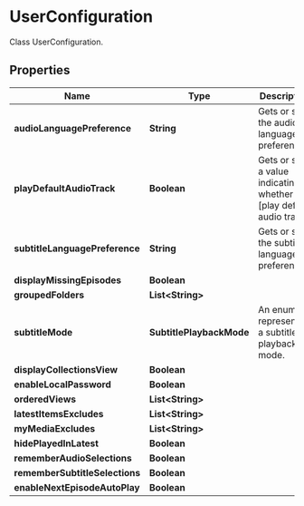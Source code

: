 

# UserConfiguration

Class UserConfiguration.

## Properties

| Name | Type | Description | Notes |
|------------ | ------------- | ------------- | -------------|
|**audioLanguagePreference** | **String** | Gets or sets the audio language preference. |  [optional] |
|**playDefaultAudioTrack** | **Boolean** | Gets or sets a value indicating whether [play default audio track]. |  [optional] |
|**subtitleLanguagePreference** | **String** | Gets or sets the subtitle language preference. |  [optional] |
|**displayMissingEpisodes** | **Boolean** |  |  [optional] |
|**groupedFolders** | **List&lt;String&gt;** |  |  [optional] |
|**subtitleMode** | **SubtitlePlaybackMode** | An enum representing a subtitle playback mode. |  [optional] |
|**displayCollectionsView** | **Boolean** |  |  [optional] |
|**enableLocalPassword** | **Boolean** |  |  [optional] |
|**orderedViews** | **List&lt;String&gt;** |  |  [optional] |
|**latestItemsExcludes** | **List&lt;String&gt;** |  |  [optional] |
|**myMediaExcludes** | **List&lt;String&gt;** |  |  [optional] |
|**hidePlayedInLatest** | **Boolean** |  |  [optional] |
|**rememberAudioSelections** | **Boolean** |  |  [optional] |
|**rememberSubtitleSelections** | **Boolean** |  |  [optional] |
|**enableNextEpisodeAutoPlay** | **Boolean** |  |  [optional] |



